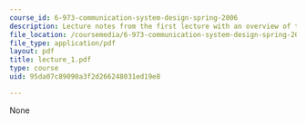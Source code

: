 ```yaml
---
course_id: 6-973-communication-system-design-spring-2006
description: Lecture notes from the first lecture with an overview of the course.
file_location: /coursemedia/6-973-communication-system-design-spring-2006/95da07c89090a3f2d266248031ed19e8_lecture_1.pdf
file_type: application/pdf
layout: pdf
title: lecture_1.pdf
type: course
uid: 95da07c89090a3f2d266248031ed19e8

---
```

None